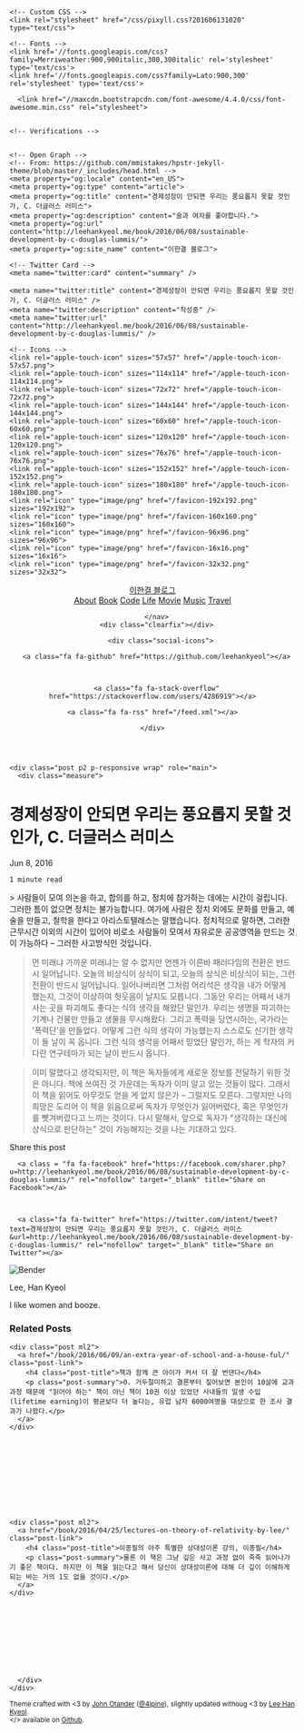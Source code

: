 <!DOCTYPE html>
<html>
<head>
    <meta charset="utf-8">
    <meta http-equiv="X-UA-Compatible" content="IE=edge">
    <title>경제성장이 안되면 우리는 풍요롭지 못할 것인가, C. 더글러스 러미스 &#8211; 이한결 블로그</title>
    <meta name="viewport" content="width=device-width, initial-scale=1">
    <meta name="description" content="작성중">
    <meta name="author" content="Lee Han Kyeol">
    <meta name="keywords" content="Book">
    <link rel="canonical" href="http://leehankyeol.me/book/2016/06/08/sustainable-development-by-c-douglas-lummis/">
    <link rel="alternate" type="application/rss+xml" title="RSS Feed for 이한결 블로그" href="/feed.xml" />

    <!-- Custom CSS -->
    <link rel="stylesheet" href="/css/pixyll.css?201606131020" type="text/css">

    <!-- Fonts -->
    <link href='//fonts.googleapis.com/css?family=Merriweather:900,900italic,300,300italic' rel='stylesheet' type='text/css'>
    <link href='//fonts.googleapis.com/css?family=Lato:900,300' rel='stylesheet' type='text/css'>
    
      <link href="//maxcdn.bootstrapcdn.com/font-awesome/4.4.0/css/font-awesome.min.css" rel="stylesheet">
    

    <!-- Verifications -->
    

    <!-- Open Graph -->
    <!-- From: https://github.com/mmistakes/hpstr-jekyll-theme/blob/master/_includes/head.html -->
    <meta property="og:locale" content="en_US">
    <meta property="og:type" content="article">
    <meta property="og:title" content="경제성장이 안되면 우리는 풍요롭지 못할 것인가, C. 더글러스 러미스">
    <meta property="og:description" content="술과 여자를 좋아합니다.">
    <meta property="og:url" content="http://leehankyeol.me/book/2016/06/08/sustainable-development-by-c-douglas-lummis/">
    <meta property="og:site_name" content="이한결 블로그">

    <!-- Twitter Card -->
    <meta name="twitter:card" content="summary" />
    
    <meta name="twitter:title" content="경제성장이 안되면 우리는 풍요롭지 못할 것인가, C. 더글러스 러미스" />
    <meta name="twitter:description" content="작성중" />
    <meta name="twitter:url" content="http://leehankyeol.me/book/2016/06/08/sustainable-development-by-c-douglas-lummis/" />

    <!-- Icons -->
    <link rel="apple-touch-icon" sizes="57x57" href="/apple-touch-icon-57x57.png">
    <link rel="apple-touch-icon" sizes="114x114" href="/apple-touch-icon-114x114.png">
    <link rel="apple-touch-icon" sizes="72x72" href="/apple-touch-icon-72x72.png">
    <link rel="apple-touch-icon" sizes="144x144" href="/apple-touch-icon-144x144.png">
    <link rel="apple-touch-icon" sizes="60x60" href="/apple-touch-icon-60x60.png">
    <link rel="apple-touch-icon" sizes="120x120" href="/apple-touch-icon-120x120.png">
    <link rel="apple-touch-icon" sizes="76x76" href="/apple-touch-icon-76x76.png">
    <link rel="apple-touch-icon" sizes="152x152" href="/apple-touch-icon-152x152.png">
    <link rel="apple-touch-icon" sizes="180x180" href="/apple-touch-icon-180x180.png">
    <link rel="icon" type="image/png" href="/favicon-192x192.png" sizes="192x192">
    <link rel="icon" type="image/png" href="/favicon-160x160.png" sizes="160x160">
    <link rel="icon" type="image/png" href="/favicon-96x96.png" sizes="96x96">
    <link rel="icon" type="image/png" href="/favicon-16x16.png" sizes="16x16">
    <link rel="icon" type="image/png" href="/favicon-32x32.png" sizes="32x32">

    
</head>

<body class="site">
  <div class="site-wrap">
    <header class="site-header px2 px-responsive">
  <div class="mt2 wrap">
    <div class="measure">
      <a href="http://leehankyeol.me" class="site-title">이한결 블로그</a>
      <nav class="site-nav">
        <a href="/about/">About</a>
<a href="/book">Book</a>
<a href="/code">Code</a>
<a href="/life">Life</a>
<a href="/movie">Movie</a>
<a href="/music">Music</a>
<a href="/travel">Travel</a>

      </nav>
      <div class="clearfix"></div>
      
        <div class="social-icons">
  <div class="social-icons-right">
    
      <a class="fa fa-github" href="https://github.com/leehankyeol"></a>
    
    
    
      <a class="fa fa-stack-overflow" href="https://stackoverflow.com/users/4286919"></a>
    
    <a class="fa fa-rss" href="/feed.xml"></a>
    
    
    
    
    
    
  </div>
  <div class="right">
    
    
    
  </div>
</div>
<div class="clearfix"></div>

      
    </div>
  </div>
</header>


    <div class="post p2 p-responsive wrap" role="main">
      <div class="measure">
        


<div class="post-header mb2">
  <h1>경제성장이 안되면 우리는 풍요롭지 못할 것인가, C. 더글러스 러미스</h1>
  <span class="post-meta">Jun 8, 2016</span><br>
  
  <span class="post-meta small">
  
    1 minute read
  
  </span>
</div>

<article class="post-content">
  > 사람들이 모여 의논을 하고, 합의를 하고, 정치에 참가하는 데에는 시간이 걸립니다. 그러한 틈이 없으면 정치는 불가능합니다. 여가에 사람은 정치 외에도 문화를 만들고, 예술을 만들고, 철학을 한다고 아리스토텔레스는 말했습니다. 정치적으로 말하면, 그러한 근무시간 이외의 시간이 있어야 비로소 사람들이 모여서 자유로운 공공영역을 만드는 것이 가능하다 – 그러한 사고방식인 것입니다.

> 먼 미래냐 가까운 미래냐는 알 수 없지만 언젠가 이른바 패러다임의 전환은 반드시 일어납니다. 오늘의 비상식이 상식이 되고, 오늘의 상식은 비상식이 되는, 그런 전환이 반드시 일어납니다. 일어나버리면 그처럼 어리석은 생각을 내가 어떻게 했는지, 그것이 이상하여 헛웃음이 날지도 모릅니다. 그동안 우리는 어째서 내가 사는 곳을 파괴해도 좋다는 식의 생각을 해왔단 말인가. 우리는 생명을 파괴하는 기계나 건물만 만들고 생물을 무시해왔다. 그리고 폭력을 당연시하는, 국가라는 '폭력단'을 만들었다. 어떻게 그런 식의 생각이 가능했는지 스스로도 신기한 생각이 들 날이 꼭 옵니다. 그런 식의 생각을 어째서 믿었단 말인가, 하는 게 학자의 커다란 연구테마가 되는 날이 반드시 옵니다.

> 이미 말했다고 생각되지만, 이 책은 독자들에게 새로운 정보를 전달하기 위한 것은 아니다. 책에 쓰여진 것 가운데는 독자가 이미 알고 있는 것들이 많다. 그래서 이 책을 읽어도 아무것도 얻을 게 없지 않은가 – 그럴지도 모른다. 그렇지만 나의 희망은 도리어 이 책을 읽음으로써 독자가 무엇인가 잃어버렸다, 혹은 무엇인가를 뺏겨버렸다고 느끼는 것이다. 다시 말해서, 앞으로 독자가 "생각하는 대신에 상식으로 판단하는" 것이 가능해지는 것을 나는 기대하고 있다.

</article>


  <div class="share-page">
  Share this post

  <div class="share-links">
    
      <a class = "fa fa-facebook" href="https://facebook.com/sharer.php?u=http://leehankyeol.me/book/2016/06/08/sustainable-development-by-c-douglas-lummis/" rel="nofollow" target="_blank" title="Share on Facebook"></a>
    

    
      <a class="fa fa-twitter" href="https://twitter.com/intent/tweet?text=경제성장이 안되면 우리는 풍요롭지 못할 것인가, C. 더글러스 러미스&url=http://leehankyeol.me/book/2016/06/08/sustainable-development-by-c-douglas-lummis/" rel="nofollow" target="_blank" title="Share on Twitter"></a>
    

    

    

    

    

    

    

    


  </div>
</div>




  <div class="py2 post-footer">
  <img src="/images/bender.png" alt="Bender" class="avatar" />
  <p>
    Lee, Han Kyeol
  </p>
  <p>
    I like women and booze.
  </p>
</div>






  <h3 class="related-post-title">Related Posts</h3>
  
    
  
    
    <div class="post ml2">
      <a href="/book/2016/06/09/an-extra-year-of-school-and-a-house-ful/" class="post-link">
        <h4 class="post-title">책과 함께 큰 아이가 커서 더 잘 번댄다</h4>
        <p class="post-summary">0. 거두절미하고 결론부터 짚어보면 본인이 10살에 교과과정 때문에 "읽어야 하는" 책이 아닌 책이 10권 이상 있었던 사내들의 일생 수입(lifetime earning)이 평균보다 더 높다는, 유럽 남자 6000여명을 대상으로 한 조사 결과가 나왔다.</p>
      </a>
    </div>
    
  
    
  
    
  
    
  
    
  
    
    <div class="post ml2">
      <a href="/book/2016/04/25/lectures-on-theory-of-relativity-by-lee/" class="post-link">
        <h4 class="post-title">이종필의 아주 특별한 상대성이론 강의, 이종필</h4>
        <p class="post-summary">물론 이 책은 그냥 깊은 사고 과정 없이 죽죽 읽어나가기 좋은 책이다. 하지만 이 책을 읽는다고 해서 당신이 상대성이론에 대해 더 깊이 이해하게 되는 바는 거의 1도 없을 것이다.</p>
      </a>
    </div>
    
  
    
  
    
  
    
  


      </div>
    </div>
  </div>

  <footer class="center">
  <div class="measure">
    <small>
      Theme crafted with &lt;3 by <a href="http://johnotander.com">John Otander</a> (<a href="https://twitter.com/4lpine">@4lpine</a>), slightly updated withoug &lt;3 by <a href="http://leehankyeol.me">Lee Han Kyeol</a>.<br>
      &lt;/&gt; available on <a href="https://github.com/johnotander/pixyll">Github</a>.
    </small>
  </div>
</footer>

</body>
</html>
